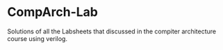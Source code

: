 # CompArch-Lab 
Solutions of all the Labsheets that discussed in the compiter architecture course using verilog. 

